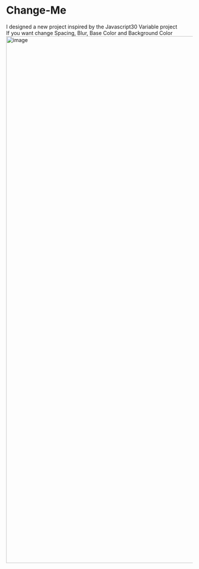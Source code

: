# Change-Me
I designed a new project inspired by the Javascript30 Variable project <br>
	If you want change Spacing, Blur, Base Color and Background Color
<img width="1424" alt="image" src="https://user-images.githubusercontent.com/99492479/170027517-688b25e4-d55a-40f7-9f5f-535deaf8d216.png">

